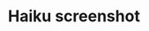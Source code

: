 ---
title: 'Haiku screenshot'
redirect_to:
  - 'https://discuss.pencil2d.org/t/haiku-screenshot/794'
---